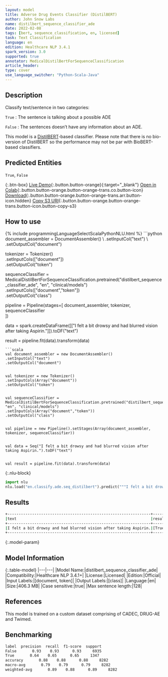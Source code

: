 ```yaml
---
layout: model
title: Adverse Drug Events Classifier (DistilBERT)
author: John Snow Labs
name: distilbert_sequence_classifier_ade
date: 2022-02-08
tags: [bert, sequence_classification, en, licensed]
task: Text Classification
language: en
edition: Healthcare NLP 3.4.1
spark_version: 3.0
supported: true
annotator: MedicalDistilBertForSequenceClassification
article_header:
type: cover
use_language_switcher: "Python-Scala-Java"
---
```



## Description


Classify text/sentence in two categories:


`True` : The sentence is talking about a possible ADE


`False` : The sentences doesn’t have any information about an ADE.


This model is a [DistilBERT](https://huggingface.co/distilbert-base-cased)-based classifier. Please note that there is no bio-version of DistilBERT so the performance may not be par with BioBERT-based classifiers.


## Predicted Entities


`True`, `False`


{:.btn-box}
[Live Demo](https://demo.johnsnowlabs.com/healthcare/CLASSIFICATION_ADE/){:.button.button-orange}{:target="_blank"}
[Open in Colab](https://github.com/JohnSnowLabs/spark-nlp-workshop/blob/master/healthcare-nlp/08.3.MedicalBertForSequenceClassification_in_SparkNLP.ipynb){:.button.button-orange.button-orange-trans.co.button-icon}
[Download](https://s3.amazonaws.com/auxdata.johnsnowlabs.com/clinical/models/distilbert_sequence_classifier_ade_en_3.4.1_3.0_1644352732829.zip){:.button.button-orange.button-orange-trans.arr.button-icon.hidden}
[Copy S3 URI](s3://auxdata.johnsnowlabs.com/clinical/models/distilbert_sequence_classifier_ade_en_3.4.1_3.0_1644352732829.zip){:.button.button-orange.button-orange-trans.button-icon.button-copy-s3}


## How to use






<div class="tabs-box" markdown="1">
{% include programmingLanguageSelectScalaPythonNLU.html %}
```python
document_assembler = DocumentAssembler() \
.setInputCol("text") \
.setOutputCol("document")


tokenizer = Tokenizer() \
.setInputCols(["document"]) \
.setOutputCol("token")


sequenceClassifier = MedicalDistilBertForSequenceClassification.pretrained("distilbert_sequence_classifier_ade", "en", "clinical/models")\
.setInputCols(["document","token"])\
.setOutputCol("class")


pipeline = Pipeline(stages=[
document_assembler, 
tokenizer,
sequenceClassifier    
])


data = spark.createDataFrame([["I felt a bit drowsy and had blurred vision after taking Aspirin."]]).toDF("text")


result = pipeline.fit(data).transform(data)
```
```scala
val document_assembler = new DocumentAssembler() 
.setInputCol("text") 
.setOutputCol("document")


val tokenizer = new Tokenizer()
.setInputCols(Array("document"))
.setOutputCol("token")


val sequenceClassifier = MedicalDistilBertForSequenceClassification.pretrained("distilbert_sequence_classifier_ade", "en", "clinical/models")
.setInputCols(Array("document","token"))
.setOutputCol("class")


val pipeline = new Pipeline().setStages(Array(document_assembler, tokenizer, sequenceClassifier))


val data = Seq("I felt a bit drowsy and had blurred vision after taking Aspirin.").toDF("text")


val result = pipeline.fit(data).transform(data)
```


{:.nlu-block}
```python
import nlu
nlu.load("en.classify.ade.seq_distilbert").predict("""I felt a bit drowsy and had blurred vision after taking Aspirin.""")
```

</div>


## Results


```bash
+----------------------------------------------------------------+------+
|text                                                            |result|
+----------------------------------------------------------------+------+
|I felt a bit drowsy and had blurred vision after taking Aspirin.|[True]|
+----------------------------------------------------------------+------+
```


{:.model-param}
## Model Information


{:.table-model}
|---|---|
|Model Name:|distilbert_sequence_classifier_ade|
|Compatibility:|Healthcare NLP 3.4.1+|
|License:|Licensed|
|Edition:|Official|
|Input Labels:|[document, token]|
|Output Labels:|[class]|
|Language:|en|
|Size:|406.3 MB|
|Case sensitive:|true|
|Max sentence length:|128|


## References


This model is trained on a custom dataset comprising of CADEC, DRUG-AE and Twimed.


## Benchmarking


```bash
label  precision  recall  f1-score  support
False       0.93    0.93      0.93     6935
True       0.64    0.65      0.65     1347
accuracy       0.88    0.88      0.88     8282
macro-avg       0.79    0.79      0.79     8282
weighted-avg       0.89    0.88      0.89     8282
```
<!--stackedit_data:
eyJoaXN0b3J5IjpbMjA0MjUzNDQ4NywxMDU1NDkzOTk5XX0=
-->